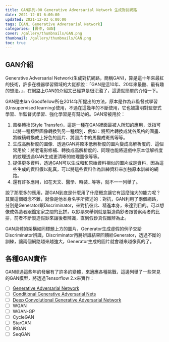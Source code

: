 ```yaml
---
title: GAN系列-00 Generative Adversarial Network 生成對抗網路
date: 2021-12-01 6:00:00
updated: 2021-12-03 6:00:00
tags: [GAN, Generative Adversarial Network]
categories: [實作, GAN]
cover: /gallery/thumbnails/GAN.png
thumbnail: /gallery/thumbnails/GAN.png
toc: true
---
```


## GAN介紹

Generative Adversarial Network(生成對抗網路，簡稱GAN)，算是這十年來最紅的技術，許多在機器學習領域的大佬都說：「GAN是這10年、20年來最酷、最有趣的想法。」，在網路上GAN的介紹文已經算是很氾濫了，這邊就簡單的介紹一下。

<!--more-->

GAN是由Ian Goodfellow所在2014年所提出的方法，原本是作為非監督式學習(Unsupervised learning)使用，不過在這幾年的不斷使用，它也被證明對監督式學習、半監督式學習、強化學習是有幫助的。GAN常被用於：

1. 風格轉換(Style Transfer)，這是一種在GAN裡面最被人所知的應用，泛指可以將一種類型圖像轉換到另一種類別．例如：將照片轉換成梵谷風格的圖畫、將線稿轉換成上好色的圖片、將圖片中的馬變成斑馬等等。
2. 生成高解析度的圖像．透過GAN將原本低解析度的圖片變成高解析度的．這個常用於：將老電影修補、轉換成高解析度的、同理也能將遊戲中原本低解析度的紋理透過GAN生成更清晰的紋理圖像等等。
3. 提供更多資料，透過GAN可以生成和和原始資料相似的圖片或是資料．因為這些生成的資料假以亂真，可以將這些資料作為訓練資料來加強原本訓練的網路。
4. 還有許多應用，如在天文、醫學、時裝...等等，就不一一列舉了。

說了那麼多的應用，那GAN到底是什麼用了什麼概念讓它有這麼強大的能力呢？其實這個概念不難，就像是他本身名字所敘述的：對抗，GAN利用了兩個網路，分別是Generator跟Discriminator，來對抗彼此、精進本身，來達到目的。可以想像成偽造者跟鑑定家之間的比拼，以鈔票來舉例就是製造偽鈔者跟警察兩者的比拼，前者不斷製造假鈔來讓後者辨識，直到假鈔真假難辨為止。

GAN具體的架構如同標題上方的圖片，Generator生成虛假的例子交給Discriminator辨識，Discriminator再將辨識結果回饋給Generator，透過不斷的訓練，讓兩個網路越來越強大，Generator生成的圖片就會越來越像真的了。

## 各種GAN實作

GAN經過這些年的發展有了許多的變體，來適應各種挑戰，這邊列舉了一些常見的GAN模型，將透過Tensorflow 2.x來實作：

- [ ] [Generative Adversarial Network](http://papers.nips.cc/paper/5423-generative-adversarial-nets)
- [ ] [Conditional Generative Adversarial Nets](https://arxiv.org/abs/1411.1784)
- [ ] [Deep Convolutional Generative Adversarial Network](https://arxiv.org/abs/1511.06434)
- [ ] WGAN
- [ ] WGAN-GP
- [ ] CycleGAN
- [ ] StarGAN
- [ ] IRGAN
- [ ] SeqGAN